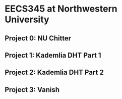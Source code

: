 # EECS345 at Northwestern University
## Project 0: NU Chitter
## Project 1: Kademlia DHT Part 1
## Project 2: Kademlia DHT Part 2
## Project 3: Vanish
